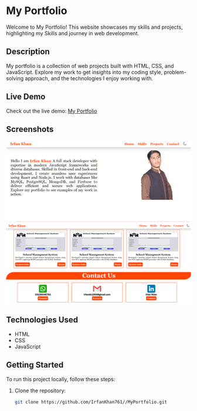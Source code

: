 # My Portfolio

Welcome to My Portfolio! This website showcases my skills and projects, highlighting my Skills and journey in web development.

## Description

My portfolio is a collection of web projects built with HTML, CSS, and JavaScript. Explore my work to get insights into my coding style, problem-solving approach, and the technologies I enjoy working with.

## Live Demo

Check out the live demo: [My Portfolio](https://irfankhan761.github.io/MyPortfolio/)

## Screenshots

![Screenshot 1](./screenshot1.png)
![Screenshot 2](./screenshot2.png)

## Technologies Used

- HTML
- CSS
- JavaScript

## Getting Started

To run this project locally, follow these steps:

1. Clone the repository:

   ```bash
   git clone https://github.com/IrfanKhan761//MyPortfolio.git
